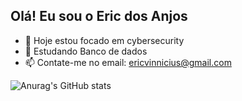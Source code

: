## Olá! Eu sou o Eric dos Anjos 

- 🔭 Hoje estou focado em cybersecurity
- 🌱 Estudando Banco de dados
- 📫 Contate-me no email: ericvinnicius@gmail.com

![Anurag's GitHub stats](https://github-readme-stats.vercel.app/api?username=EricdosAnjos&show_icons=true&theme=dark)

